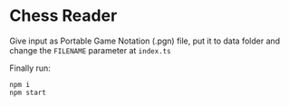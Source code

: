 # Chess Reader

Give input as Portable Game Notation (.pgn) file, put it to data folder and change the `FILENAME` parameter at `index.ts`

Finally run:

```
npm i
npm start
```
